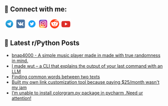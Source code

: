 ## 🔎 Connect with me:
[<img src="https://github.com/bullbesh/bullbesh/blob/main/images/Telegram.png" width="32" height="32" />](https://t.me/bullbesh)
[<img src="https://github.com/bullbesh/bullbesh/blob/main/images/VK.png" width="32" height="32" />](https://vk.com/bullbesh)
[<img src="https://github.com/bullbesh/bullbesh/blob/main/images/Twitter.png" width="32" height="32" />](https://twitter.com/bullbesh1)
[<img src="https://github.com/bullbesh/bullbesh/blob/main/images/Instagram.png" width="32" height="32" />](https://www.instagram.com/bullbesh)
[<img src="https://github.com/bullbesh/bullbesh/blob/main/images/Reddit.png" width="32" height="32" />](https://www.reddit.com/user/bullbesh)
[<img src="https://github.com/bullbesh/bullbesh/blob/main/images/YouTube.png" width="32" height="32" />](https://www.youtube.com/channel/UCtfjRs6uzgq5mfm8S06WTcg)

## 📕 Latest r/Python Posts
<!-- BLOG-POST-LIST:START -->
- [bnap4000 - A simple music player made in made with true randomness in mind.](https://www.reddit.com/r/Python/comments/1hiqw7l/bnap4000_a_simple_music_player_made_in_made_with/)
- [I made wut – a CLI that explains the output of your last command with an LLM](https://www.reddit.com/r/Python/comments/1hiqbhh/i_made_wut_a_cli_that_explains_the_output_of_your/)
- [Finding common words between two texts](https://www.reddit.com/r/Python/comments/1hine46/finding_common_words_between_two_texts/)
- [Built my own link customization tool because paying $25/month wasn&#39;t my jam](https://www.reddit.com/r/Python/comments/1hij1l8/built_my_own_link_customization_tool_because/)
- [I’m unable to install colorgram.py package in pycharm .Need ur attention!](https://www.reddit.com/r/Python/comments/1hihyhe/im_unable_to_install_colorgrampy_package_in/)
<!-- BLOG-POST-LIST:END -->
